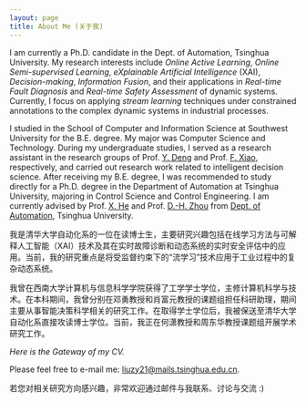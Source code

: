 ```yaml
---
layout: page
title: About Me (关于我)
---
```


I am currently a Ph.D. candidate in the Dept. of Automation, Tsinghua University. My research interests include *Online Active Learning*, *Online Semi-supervised Learning*, *eXplainable Artificial Intelligence* (XAI), *Decision-making*, *Information Fusion*, and their applications in *Real-time Fault Diagnosis* and *Real-time Safety Assessment* of dynamic systems. Currently, I focus on applying *stream learning* techniques under constrained annotations to the complex dynamic systems in industrial processes.

I studied in the School of Computer and Information Science at Southwest University for the B.E. degree. My major was Computer Science and Technology. During my undergraduate studies, I served as a research assistant in the research groups of Prof. [Y. Deng][1] and Prof. [F. Xiao][2], respectively, and carried out research work related to intelligent decision science. After receiving my B.E. degree, I was recommended to study directly for a Ph.D. degree in the Department of Automation at Tsinghua University, majoring in Control Science and Control Engineering. I am currently advised by Prof. [X. He][3] and Prof. [D.-H. Zhou][4] from [Dept. of Automation][5], Tsinghua University.

我是清华大学自动化系的一位在读博士生，主要研究兴趣包括在线学习方法与可解释人工智能（XAI）技术及其在实时故障诊断和动态系统的实时安全评估中的应用。当前，我的研究重点是将受监督约束下的“流学习”技术应用于工业过程中的复杂动态系统。

我曾在西南大学计算机与信息科学学院获得了工学学士学位，主修计算机科学与技术。在本科期间，我曾分别在邓勇教授和肖富元教授的课题组担任科研助理，期间主要从事智能决策科学相关的研究工作。在取得学士学位后，我被保送至清华大学自动化系直接攻读博士学位。当前，我正在何潇教授和周东华教授课题组开展学术研究工作。

*Here is the Gateway of my CV.*

Please feel free to e-mail me: [liuzy21@mails.tsinghua.edu.cn][6].

若您对相关研究方向感兴趣，非常欢迎通过邮件与我联系、讨论与交流 :)

[1]:	https://scholar.google.com/citations?user=Zuhod6sAAAAJ&hl=zh-CN&oi=ao
[2]:	http://www.cse.cqu.edu.cn/info/2095/5902.htm
[3]:	https://www.au.tsinghua.edu.cn/info/1092/1527.htm
[4]:	https://www.au.tsinghua.edu.cn/info/1077/1623.htm
[5]:	https://www.au.tsinghua.edu.cn/index.htm
[6]:	liuzy21@mails.tsinghua.edu.cn